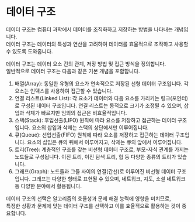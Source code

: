 # 데이터 구조

데이터 구조는 컴퓨터 과학에서 데이터를 조직화하고 저장하는 방법을 나타내는 개념입니다. \
데이터 구조는 데이터의 특성과 연산을 고려하여 데이터를 효율적으로 조작하고 사용할 수 있도록 도와줍니다.

데이터 구조는 데이터 요소 간의 관계, 저장 방법 및 접근 방식을 정의합니다. \
일반적으로 데이터 구조는 다음과 같은 기본 개념을 포함합니다.

1. 배열(Array): 동일한 유형의 요소가 연속적으로 저장된 선형 데이터 구조입니다. 각 요소는 인덱스를 사용하여 접근할 수 있습니다.
2. 연결 리스트(Linked List): 각 요소가 데이터와 다음 요소를 가리키는 링크(포인터)로 구성된 데이터 구조입니다. 연결 리스트는 동적으로 크기가 조정될 수 있으며, 삽입과 삭제가 빠르지만 임의의 접근은 비효율적입니다.
3. 스택(Stack): 후입선출(LIFO) 원칙에 따라 요소를 저장하고 접근하는 데이터 구조입니다. 요소의 삽입과 삭제는 스택의 상단에서만 이루어집니다.
4. 큐(Queue): 선입선출(FIFO) 원칙에 따라 요소를 저장하고 접근하는 데이터 구조입니다. 요소의 삽입은 큐의 뒤에서 이루어지고, 삭제는 큐의 앞에서 이루어집니다.
5. 트리(Tree): 계층적인 구조를 갖는 비선형 데이터 구조로, 부모-자식 관계를 가지는 노드들로 구성됩니다. 이진 트리, 이진 탐색 트리, 힙 등 다양한 종류의 트리가 있습니다.
6. 그래프(Graph): 노드들과 그들 사이의 연결(간선)로 이루어진 비선형 데이터 구조입니다. 그래프는 다양한 형태로 표현될 수 있으며, 네트워크, 지도, 소셜 네트워크 등 다양한 분야에서 활용됩니다.

데이터 구조의 선택은 알고리즘의 효율성과 문제 해결 능력에 영향을 미치므로, \
특정한 상황과 문제에 맞는 데이터 구조를 선택하고 이를 효율적으로 활용하는 것이 중요합니다.
